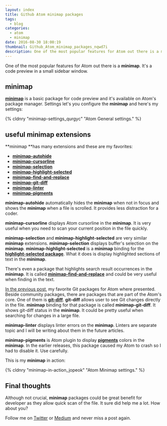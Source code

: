 ```yaml
---
layout: index
title: Github Atom minimap packages
tags:
  - blog
categories:
  - atom
  - minimap
date: 2016-08-30 18:00:19
thumbnail: Github_Atom_minimap_packages_nqwd7i
description: One of the most popular features for Atom out there is a minimap. It's a code preview in a small sidebar window.
---
```


One of the most popular features for Atom out there is a **minimap**. It's a code preview in a small sidebar window.

<!-- more -->

## minimap

**[minimap](https://atom.io/packages/minimap)** is a basic package for code preview and it's available on Atom's package manager. Settings let's you configure the **minimap** and here's my settings:

{% cldnry "minimap-settings_qurgyc" "Atom General settings." %}

## useful minimap extensions

**minimap **has many extensions and these are my favorites:

* **[minimap-autohide](https://atom.io/packages/minimap-autohide)**
* **[minimap-cursorline](https://atom.io/packages/minimap-cursorline)**
* **[minimap-selection](https://atom.io/packages/minimap-selection)**
* **[minimap-highlight-selected](https://atom.io/packages/minimap-highlight-selected)**
* **[minimap-find-and-replace](https://atom.io/packages/minimap-find-and-replace)**
* **[minimap-git-diff](https://atom.io/packages/minimap-git-diff)**
* **[minimap-linter](https://atom.io/packages/minimap-linter)**
* **[ minimap-pigments](https://atom.io/packages/minimap-pigments)**

**minimap-autohide** automatically hides the **minimap** when not in focus and shows the **minimap** when a file is scrolled. It provides less distraction for a coder.

**minimap-cursorline** displays Atom cursorline in the **minimap**. It is very useful when you need to scan your current position in the file quickly.

**minimap-selection** and **minimap-highlight-selected** are very similar **minimap** extensions. **minimap-selection** displays buffer's selection on the **minimap**. **minimap-highlight-selected** is a **minimap** binding for the **[highlight-selected package](https://github.com/richrace/highlight-selected)**. What it does is display highlighted sections of text in the **minimap**.

There's even a package that highlights search result occurrences in the **minimap**. It is called **[minimap-find-and-replace](https://atom.io/packages/minimap-find-and-replace)** and could be very useful when finding in the text.

[In the previous post](/en/articles/github-atom-git-packages/), my favorite Git packages for Atom where presented. Beside community packages, there are packages that are part of the Atom's core. One of them is **[git-diff](https://atom.io/packages/git-diff)**. **git-diff** allows user to see Git changes directly in the file. **minimap** binding for that package is called **minimap-git-diff**. It shows git-diff status in the **minimap**. It could be pretty useful when searching for changes in a large file.

**minimap-linter** displays linter errors on the **minimap**. Linters are separate topic and I will be writing about them in the future articles.

**minimap-pigments** is Atom plugin to display **[pigments](https://atom.io/packages/pigments)** colors in the **minimap**. In the earlier releases, this package caused my Atom to crash so I had to disable it. Use carefully.

This is my **minimap** in action:

{% cldnry "minimap-in-action_jopeok" "Atom Minimap settings." %}

## Final thoughts

Although not crucial, **minimap** packages could be great benefit for developer as they allow quick scan of the file. It sure did help me a lot. How about you?

Follow me on [Twitter](https://twitter.com/malimirkeccita) or [Medium](https://medium.com/@malimirkeccita) and never miss a post again.
